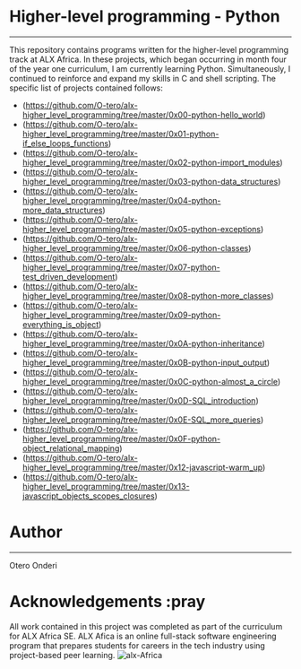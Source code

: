 # Higher-level programming - Python

--------
This repository contains programs written for the higher-level programming track at ALX Africa. In these projects, which began occurring in month four of the year one curriculum, I am currently learning Python.
Simultaneously, I continued to reinforce and expand my skills in C and shell scripting. The specific list of projects contained follows:

* (<https://github.com/O-tero/alx-higher_level_programming/tree/master/0x00-python-hello_world>)
* (<https://github.com/O-tero/alx-higher_level_programming/tree/master/0x01-python-if_else_loops_functions>)
* (<https://github.com/O-tero/alx-higher_level_programming/tree/master/0x02-python-import_modules>)
* (<https://github.com/O-tero/alx-higher_level_programming/tree/master/0x03-python-data_structures>)
* (<https://github.com/O-tero/alx-higher_level_programming/tree/master/0x04-python-more_data_structures>)
* (<https://github.com/O-tero/alx-higher_level_programming/tree/master/0x05-python-exceptions>)
* (<https://github.com/O-tero/alx-higher_level_programming/tree/master/0x06-python-classes>)
* (<https://github.com/O-tero/alx-higher_level_programming/tree/master/0x07-python-test_driven_development>)
* (<https://github.com/O-tero/alx-higher_level_programming/tree/master/0x08-python-more_classes>)
* (<https://github.com/O-tero/alx-higher_level_programming/tree/master/0x09-python-everything_is_object>)
* (<https://github.com/O-tero/alx-higher_level_programming/tree/master/0x0A-python-inheritance>)
* (<https://github.com/O-tero/alx-higher_level_programming/tree/master/0x0B-python-input_output>)
* (<https://github.com/O-tero/alx-higher_level_programming/tree/master/0x0C-python-almost_a_circle>)
* (<https://github.com/O-tero/alx-higher_level_programming/tree/master/0x0D-SQL_introduction>)
* (<https://github.com/O-tero/alx-higher_level_programming/tree/master/0x0E-SQL_more_queries>)
* (<https://github.com/O-tero/alx-higher_level_programming/tree/master/0x0F-python-object_relational_mapping>)
* (<https://github.com/O-tero/alx-higher_level_programming/tree/master/0x12-javascript-warm_up>)
* (<https://github.com/O-tero/alx-higher_level_programming/tree/master/0x13-javascript_objects_scopes_closures>)

# Author

-------
Otero Onderi <O-tero>

# Acknowledgements :pray

All work contained in this project was completed as part of the curriculum for ALX Africa SE. ALX Afica is an online full-stack software engineering program that prepares students for careers in the tech industry using project-based peer learning.
![alx-Africa](https://file%2B.vscode-resource.vscode-cdn.net/c%3A/Users/user/Downloads/alx.png?version%3D1662898256130)
